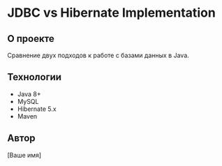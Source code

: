 # JDBC vs Hibernate Implementation

## О проекте
Сравнение двух подходов к работе с базами данных в Java.

## Технологии
- Java 8+
- MySQL
- Hibernate 5.x
- Maven

## Автор
[Ваше имя]
